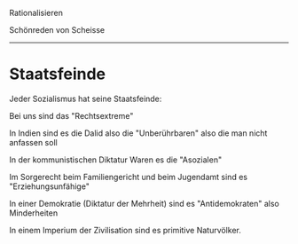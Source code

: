 Rationalisieren

Schönreden von Scheisse

----

# Staatsfeinde

Jeder Sozialismus
hat seine Staatsfeinde:

Bei uns sind das "Rechtsextreme"

In Indien sind es die Dalid
also die "Unberührbaren"
also die man nicht anfassen soll

In der kommunistischen Diktatur
Waren es die "Asozialen"

Im Sorgerecht beim Familiengericht
und beim Jugendamt
sind es "Erziehungsunfähige"

In einer Demokratie
(Diktatur der Mehrheit)
sind es "Antidemokraten"
also Minderheiten

In einem Imperium der Zivilisation
sind es primitive Naturvölker.
